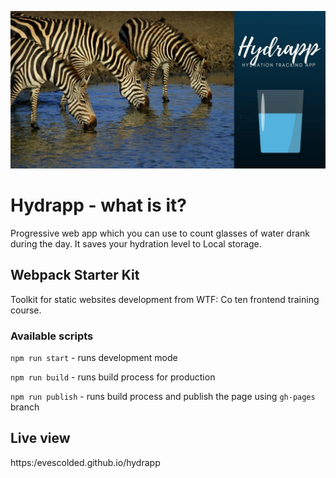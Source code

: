 ![cover](./src/assets/img/cover.jpg)

# Hydrapp - what is it?

Progressive web app which you can use to count glasses of water drank during the day. It saves your hydration level to Local storage. 

## Webpack Starter Kit 

Toolkit for static websites development from WTF: Co ten frontend training course.  

### Available scripts

`npm run start` - runs development mode

`npm run build` - runs build process for production

`npm run publish` - runs build process and publish the page using `gh-pages` branch

## Live view

https:/evescolded.github.io/hydrapp